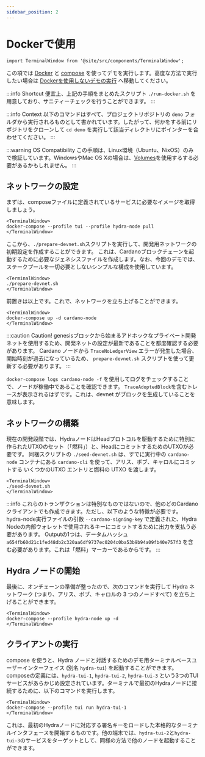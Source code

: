 ```yaml
---
sidebar_position: 2
---
```


# Dockerで使用

```mdx-code-block
import TerminalWindow from '@site/src/components/TerminalWindow';
```

この項では [Docker](https://www.docker.com/get-started) と [compose](https://www.docker.com/get-started) を使ってデモを実行します。高度な方法で実行したい場合は [Dockerを使用しないデモの実行](/docs/getting-started/demo/without-docker) へ移動してください。

:::info Shortcut
便宜上、上記の手順をまとめたスクリプト `./run-docker.sh` を用意しており、サニティーチェックを行うことができます。
:::

:::info Context
以下のコマンドはすべて、プロジェクトリポジトリの `demo` フォルダから実行されるものとして書かれています。したがって、何かをする前にリポジトリをクローンして `cd demo` を実行して該当ディレクトリにポインターを合わせてください。
:::

:::warning OS Compatibility
この手順は、Linux環境（Ubuntu、NixOS）のみで検証しています。WindowsやMac OS Xの場合は、[Volumes](https://docs.docker.com/storage/volumes/)を使用するする必要があるかもしれません。
:::

## ネットワークの設定

まずは、composeファイルに定義されているサービスに必要なイメージを取得しましょう。

```mdx-code-block
<TerminalWindow>
docker-compose --profile tui --profile hydra-node pull
</TerminalWindow>
```

ここから、`./prepare-devnet.sh`スクリプトを実行して、開発用ネットワークの初期設定を作成することができます。 これは、Cardanoブロックチェーンを起動するために必要なジェネシスファイルを作成します。なお、今回のデモでは、ステークプールを一切必要としないシンプルな構成を使用しています。

```mdx-code-block
<TerminalWindow>
./prepare-devnet.sh
</TerminalWindow>
```

前置きは以上です。これで、ネットワークを立ち上げることができます。

```mdx-code-block
<TerminalWindow>
docker-compose up -d cardano-node
</TerminalWindow>
```

:::caution Caution!
genesisブロックから始まるアドホックなプライベート開発ネットを使用するため、開発ネットの設定が最新であることを都度確認する必要があります。 Cardano ノードから `TraceNoLedgerView` エラーが発生した場合、開始時刻が過去になっているため、 `prepare-devnet.sh` スクリプトを使って更新する必要があります。
:::

`docker-compose logs cardano-node -f` を使用してログをチェックすることで、ノードが稼働中であることを確認できます。 `TraceAdoptedBlock`を含むトレースが表示されるはずです。これは、devnet がブロックを生成していることを意味します。

## ネットワークの構築

現在の開発段階では、HydraノードはHeadプロトコルを駆動するために特別に作られたUTXOのセット（「燃料」）と、HeadにコミットするためのUTXOが必要です。
同梱スクリプトの `./seed-devnet.sh` は、すでに実行中の `cardano-node` コンテナにある `cardano-cli` を使って、アリス、ボブ、キャロルにコミットする いくつかのUTXO エントリと燃料の UTXO を渡します。

```mdx-code-block
<TerminalWindow>
./seed-devnet.sh
</TerminalWindow>
```

:::info
これらのトランザクションは特別なものではないので、他のどのCardanoクライアントでも作成できます。ただし、以下のような特徴が必要です。
hydra-node実行ファイルの引数 `--cardano-signing-key` で定義された、Hydra Nodeの内部ウォレットで使用されるキーにコミットするために出力を支払う必要があります。
Outputの1つは、データムハッシュ `a654fb60d21c1fed48db2c320aa6df9737ec0204c0ba53b9b94a09fb40e757f3` を含む必要があります。これは「燃料」マーカーであるからです。
:::

## Hydra ノードの開始

最後に、オンチェーンの準備が整ったので、次のコマンドを実行して Hydra ネットワーク (つまり、アリス、ボブ、キャロルの 3 つのノードすべて) を立ち上げることができます。

```mdx-code-block
<TerminalWindow>
docker-compose --profile hydra-node up -d
</TerminalWindow>
```

## クライアントの実行

compose を使うと、Hydra ノードと対話するためのデモ用ターミナルベースユーザーインターフェイス (別名 `hydra-tui`) を起動することができます。 composeの定義には、`hydra-tui-1`, `hydra-tui-2`, `hydra-tui-3` という3つのTUIサービスがあらかじめ設定されています。ターミナルで最初のHydraノードに接続するために、以下のコマンドを実行します。

```mdx-code-block
<TerminalWindow>
docker-compose --profile tui run hydra-tui-1
</TerminalWindow>
```

これは、最初のHydraノードに対応する署名キーをロードした本格的なターミナルインタフェースを開始するものです。他の端末では、`hydra-tui-2`と`hydra-tui-3`のサービスをターゲットとして、同様の方法で他のノードを起動することができます。
